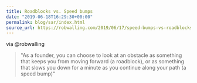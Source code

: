 ```yaml
---
title: Roadblocks vs. Speed bumps
date: "2019-06-18T16:29:30+00:00"
permalink: blog/sar/index.html
source_url: https://robwalling.com/2019/06/17/speed-bumps-vs-roadblocks/
---
```


via @robwalling

> "As a founder, you can choose to look at an obstacle as something that keeps you from moving forward (a roadblock), or as something that slows you down for a minute as you continue along your path (a speed bump)"
